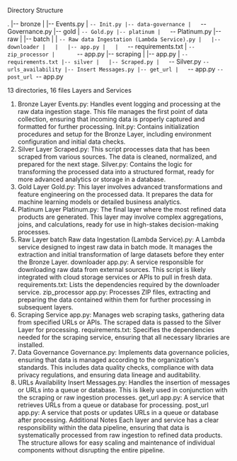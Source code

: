 Directory Structure

.
|-- bronze
|   |-- Events.py
|   `-- Init.py
|-- data-governance
|   `-- Governance.py
|-- gold
|   `-- Gold.py
|-- platinum
|   `-- Platinum.py
|-- raw
|   |-- batch
|   |   `-- Raw data Ingestation (Lambda Service).py
|   |-- downloader
|   |   |-- app.py
|   |   `-- requirements.txt
|   `-- zip_processor
|       `-- app.py
|-- scraping
|   |-- app.py
|   `-- requirements.txt
|-- silver
|   |-- Scraped.py
|   `-- Silver.py
`-- urls_availability
    |-- Insert Messages.py
    |-- get_url
    |   `-- app.py
    `-- post_url
        `-- app.py

13 directories, 16 files
Layers and Services
1. Bronze Layer
Events.py: Handles event logging and processing at the raw data ingestion stage. This file manages the first point of data collection, ensuring that incoming data is properly captured and formatted for further processing.
Init.py: Contains initialization procedures and setup for the Bronze Layer, including environment configuration and initial data checks.
2. Silver Layer
Scraped.py: This script processes data that has been scraped from various sources. The data is cleaned, normalized, and prepared for the next stage.
Silver.py: Contains the logic for transforming the processed data into a structured format, ready for more advanced analytics or storage in a database.
3. Gold Layer
Gold.py: This layer involves advanced transformations and feature engineering on the processed data. It prepares the data for machine learning models or detailed business analytics.
4. Platinum Layer
Platinum.py: The final layer where the most refined data products are generated. This layer may involve complex aggregations, joins, and calculations, ready for use in high-stakes decision-making processes.
5. Raw Layer
batch
Raw data Ingestation (Lambda Service).py: A Lambda service designed to ingest raw data in batch mode. It manages the extraction and initial transformation of large datasets before they enter the Bronze Layer.
downloader
app.py: A service responsible for downloading raw data from external sources. This script is likely integrated with cloud storage services or APIs to pull in fresh data.
requirements.txt: Lists the dependencies required by the downloader service.
zip_processor
app.py: Processes ZIP files, extracting and preparing the data contained within them for further processing in subsequent layers.
6. Scraping Service
app.py: Manages web scraping tasks, gathering data from specified URLs or APIs. The scraped data is passed to the Silver Layer for processing.
requirements.txt: Specifies the dependencies needed for the scraping service, ensuring that all necessary libraries are installed.
7. Data Governance
Governance.py: Implements data governance policies, ensuring that data is managed according to the organization's standards. This includes data quality checks, compliance with data privacy regulations, and ensuring data lineage and auditability.
8. URLs Availability
Insert Messages.py: Handles the insertion of messages or URLs into a queue or database. This is likely used in conjunction with the scraping or raw ingestion processes.
get_url
app.py: A service that retrieves URLs from a queue or database for processing.
post_url
app.py: A service that posts or updates URLs in a queue or database after processing.
Additional Notes
Each layer and service has a clear responsibility within the data pipeline, ensuring that data is systematically processed from raw ingestion to refined data products.
The structure allows for easy scaling and maintenance of individual components without disrupting the entire pipeline.